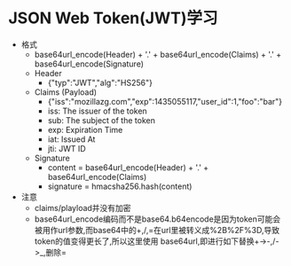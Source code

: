 # JSON Web Token(JWT)学习
- 格式
  - base64url_encode(Header) + '.' + base64url_encode(Claims) + '.' + base64url_encode(Signature)
  - Header
    - {"typ":"JWT","alg":"HS256"}
  - Claims (Payload)
    - {"iss":"mozillazg.com","exp":1435055117,"user_id":1,"foo":"bar"}
    - iss: The issuer of the token
    - sub: The subject of the token
    - exp: Expiration Time
    - iat: Issued At
    - jti: JWT ID
  - Signature
    - content = base64url_encode(Header) + '.' + base64url_encode(Claims)
    - signature = hmacsha256.hash(content)
- 注意
  - claims/playload并没有加密
  - base64url_encode编码而不是base64.b64encode是因为token可能会被用作url参数,而base64中的+,/,=在url里被转义成%2B%2F%3D,导致token的值变得更长了,所以这里使用 base64url,即进行如下替换+->-,/->_,删除=